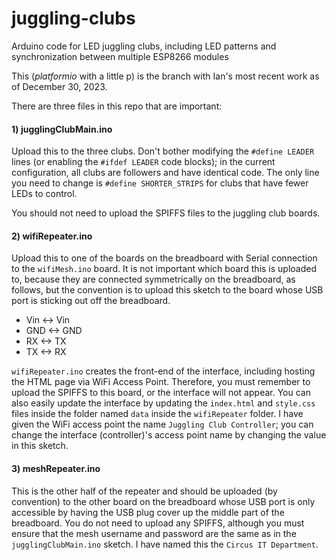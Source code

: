 # juggling-clubs
Arduino code for LED juggling clubs, including LED patterns and synchronization between multiple ESP8266 modules

This (*platformio* with a little p) is the branch with Ian's most recent work as of December 30, 2023.

There are three files in this repo that are important:

#### 1) jugglingClubMain.ino

Upload this to the three clubs. Don't bother modifying the `#define LEADER` lines (or enabling the `#ifdef LEADER` code blocks); in the current configuration, all clubs are followers and have identical code. The only line you need to change is `#define SHORTER_STRIPS` for clubs that have fewer LEDs to control.

You should not need to upload the SPIFFS files to the juggling club boards.

#### 2) wifiRepeater.ino

Upload this to one of the boards on the breadboard with Serial connection to the `wifiMesh.ino` board. It is not important which board this is uploaded to, because they are connected symmetrically on the breadboard, as follows, but the convention is to upload this sketch to the board whose USB port is sticking out off the breadboard.

* Vin <-> Vin
* GND <-> GND
* RX  <-> TX
* TX <->  RX

`wifiRepeater.ino` creates the front-end of the interface, including hosting the HTML page via WiFi Access Point. Therefore, you must remember to upload the SPIFFS to this board, or the interface will not appear. You can also easily update the interface by updating the `index.html` and `style.css` files inside the folder named `data` inside the `wifiRepeater` folder. I have given the WiFi access point the name `Juggling Club Controller`; you can change the interface (controller)'s access point name by changing the value in this sketch.

#### 3) meshRepeater.ino

This is the other half of the repeater and should be uploaded (by convention) to the other board on the breadboard whose USB port is only accessible by having the USB plug cover up the middle part of the breadboard. You do not need to upload any SPIFFS, although you must ensure that the mesh username and password are the same as in the `jugglingClubMain.ino` sketch. I have named this the `Circus IT Department`.
